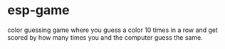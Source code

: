 # esp-game
color guessing game where you guess a color 10 times in a row and get scored by how many times you and the computer guess the same.
